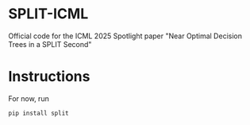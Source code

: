 # SPLIT-ICML
Official code for the ICML 2025 Spotlight paper "Near Optimal Decision Trees in a SPLIT Second" 

# Instructions

For now, run 
```bash
pip install split
```
